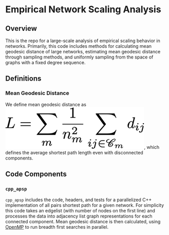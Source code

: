 # Empirical Network Scaling Analysis
## Overview
This is the repo for a large-scale analysis of empirical scaling behavior in networks. Primarily, this code includes methods for calculating mean geodesic distance of large networks, estimating mean geodesic distance through sampling methods, and uniformly sampling from the space of graphs with a fixed degree sequence. 
## Definitions
### Mean Geodesic Distance
We define mean geodesic distance as ![Alt text](images/mgd.png?raw=true "Mean Geodesic Distance"), which defines the average shortest path length even with disconnected components. 
## Code Components
### `cpp_apsp`
`cpp_apsp` includes the code, headers, and tests for a parallelized C++ implementation of all pairs shortest path for a given network. For simplicity this code takes an edgelist (with number of nodes on the first line) and processes the data into adjacency list graph representations for each connected component. Mean geodesic distance is then calculated, using [OpenMP](https://www.openmp.org/) to run breadth first searches in parallel.

